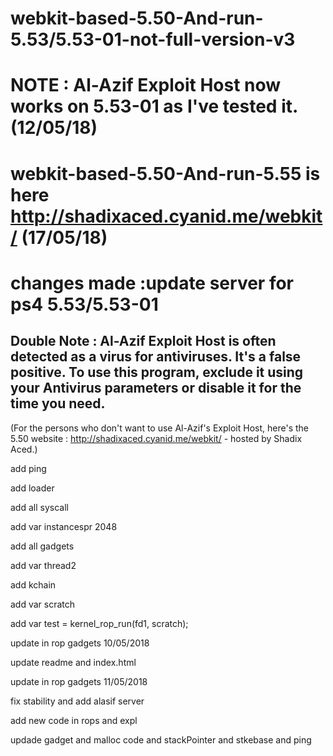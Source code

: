 # webkit-based-5.50-And-run-5.53/5.53-01-not-full-version-v3
# NOTE : Al-Azif Exploit Host now works on 5.53-01 as I've tested it. (12/05/18)
# webkit-based-5.50-And-run-5.55 is here http://shadixaced.cyanid.me/webkit/ (17/05/18)
# changes made :update server for ps4 5.53/5.53-01
## Double Note : Al-Azif Exploit Host is often detected as a virus for antiviruses. It's a false positive. To use this program, exclude it using your Antivirus parameters or disable it for the time you need.

(For the persons who don't want to use Al-Azif's Exploit Host, here's the 5.50 website : http://shadixaced.cyanid.me/webkit/ - hosted by Shadix Aced.)

add ping

add loader

add all syscall

add var instancespr 2048

add all gadgets

add var thread2

add kchain

add var scratch

add var test = kernel_rop_run(fd1, scratch);

update in rop gadgets 10/05/2018

update readme and index.html

update in rop gadgets 11/05/2018

fix stability and add alasif server

add new code in rops and expl

updade gadget and malloc code and stackPointer and stkebase and ping
